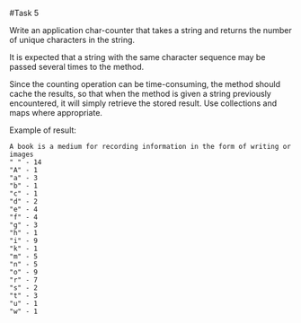 #Task 5

Write an application char-counter that takes a string and returns the number of unique characters in the string.

It is expected that a string with the same character sequence may be passed several times to the method.

Since the counting operation can be time-consuming, the method should cache the results, so that when the method is given a string previously encountered, it will simply retrieve the stored result. Use collections and maps where appropriate.

Example of result:

```
A book is a medium for recording information in the form of writing or images
" " - 14
"A" - 1
"a" - 3
"b" - 1
"c" - 1
"d" - 2
"e" - 4
"f" - 4
"g" - 3
"h" - 1
"i" - 9
"k" - 1
"m" - 5
"n" - 5
"o" - 9
"r" - 7
"s" - 2
"t" - 3
"u" - 1
"w" - 1
